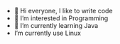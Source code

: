 - 👋 Hi everyone, I like to write code
- 👀 I’m interested in Programming
- 🌱 I’m currently learning Java
-    I’m currently use Linux

<!---
01th/01th is a ✨ special ✨ repository because its `README.md` (this file) appears on your GitHub profile.
You can click the Preview link to take a look at your changes.
--->
